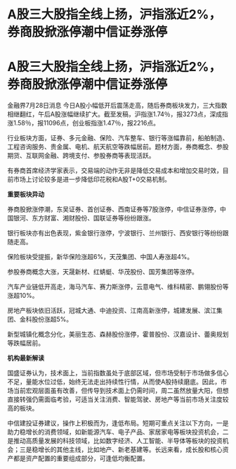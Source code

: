 # A股三大股指全线上扬，沪指涨近2%，券商股掀涨停潮中信证券涨停

# A股三大股指全线上扬，沪指涨近2%，券商股掀涨停潮中信证券涨停

金融界7月28日消息
今日A股小幅低开后震荡走高，随后券商板块发力，三大指数相继翻红，午后A股涨幅继续扩大。截至发稿，沪指涨1.74％，报3273点，深成指涨1.58％，报11096点，创业板指涨1.47％，报2216点。

行业板块方面，证券、多元金融、保险、汽车整车、银行等涨幅靠前，船舶制造、工程咨询服务、贵金属、电机、航天航空等跌幅居前。题材方面，券商概念、参股期货、互联网金融、跨境支付、参股券商等表现活跃。

有券商首席经济学家表示，交易端的动作无非是降低交易成本和增加交易时效，目前市场上讨论较多是进一步降低印花税和A股T+0交易机制。

**重要板块异动**

券商股掀涨停潮，东吴证券、首创证券、西南证券等7股涨停，中信证券涨停，中国银河、东方财富、湘财股份、国联证券等纷纷跟涨。

银行板块亦有出色表现，紫金银行涨停，宁波银行、兰州银行、西安银行等纷纷跟随走高。

保险板块受提振，新华保险涨超6%，天茂集团、中国人寿涨超4%。

参股券商概念大涨，天晟新材、红蜻蜓、华茂股份、国芳集团等涨停。

汽车产业链低开高走，海马汽车、赛力斯涨停，云意电气、维科精密、鹏翎股份等涨超10%。

房地产板块依旧活跃，冠城大通、中迪投资、江南高新涨停，城建发展、滨江集团、金科股份涨超5%。

新型城镇化概念分化，美丽生态、森赫股份涨停，霍普股份、汉嘉设计、蕾奥规划等跌幅居前。

**机构最新解读**

国盛证券认为，技术面上，当前指数虽处于底部区域，但市场受制于市场做多信心不足，量能水位过低，始终无法走出持续性行情，从而使A股持续磨底。因此，市场当前宏观层面虽有改善，但传导到技术面上仍需时间，周二虽然放量大阳，但想直接转强仍需面临考验，可适当关注消费、智能驾驶、房地产等当前市场关注度较高的板块。

中信建投证券建议，操作上积极而为，逢低布局。短期可重点关注以下方向，一是助力稳增长的消费领域，如新能源汽车、电子产品、家居家电等板块投资机会，二是推动高质量发展的科技领域，比如数字经济、人工智能、半导体等板块的投资机会；三是稳增长的其他主线，比如地产、新老基建等。长远来看，成长股和核心资产都是资产配置的重要组成部分，可逢低均衡配置。

